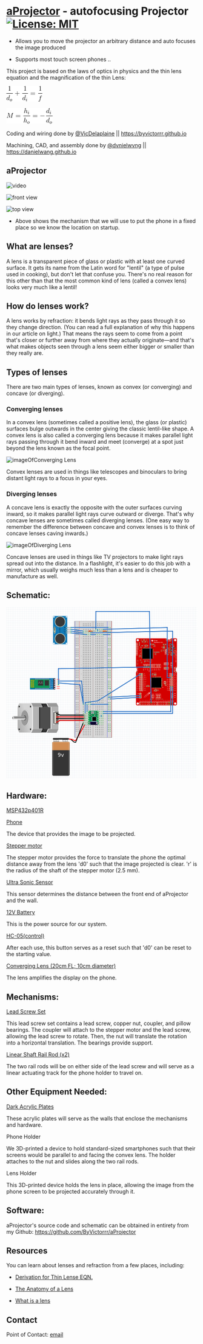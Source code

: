 # [aProjector](https://github.com/ByVictorrr/VanD/tree/master/aProjector) - autofocusing Projector [![License: MIT](https://img.shields.io/badge/License-MIT-yellow.svg)](https://github.com/ByVictorrr/aProjector/blob/master/LICENSE.md)

* Allows you to move the projector an arbitrary distance and auto focuses the image produced 

* Supports most touch screen phones ..


This project is based on the laws of optics in physics and the thin lens equation and the magnification of the thin Lens:

![Thin Lens](https://github.com/ByVictorrr/aProjector/blob/master/images/CodeCogsEqn.gif)

![Magnification single](https://github.com/ByVictorrr/aProjector/blob/master/images/MagEqn.gif)


Coding and wiring done by [@VicDelaplaine](https://twitter.com/VicDelaplaine) || https://byvictorrr.github.io

Machining, CAD, and assembly done by [@dvnielwvng](https://twitter.com/dvnielwvng?lang=en) || https://danielwang.github.io


## aProjector 

![video](https://github.com/ByVictorrr/aProjector/blob/master/images/operation.gif)

![front
view](https://github.com/ByVictorrr/aProjector/blob/master/images/front_view.jpg)

![top
view](https://github.com/ByVictorrr/aProjector/blob/master/images/top_view.jpg)



* Above shows the mechanism that we will use to put the phone in a fixed place
so we know the location on startup.


## What are lenses?

A lens is a transparent piece of glass or plastic with at least one curved surface. It gets its name from the Latin word for "lentil" (a type of pulse used in cooking), but don't let that confuse you. There's no real reason for this other than that the most common kind of lens (called a convex lens) looks very much like a lentil!

## How do lenses work?

A lens works by refraction: it bends light rays as they pass through it so they change direction. (You can read a full explanation of why this happens in our article on light.) That means the rays seem to come from a point that's closer or further away from where they actually originate—and that's what makes objects seen through a lens seem either bigger or smaller than they really are.


## Types of lenses

There are two main types of lenses, known as convex (or converging) and concave (or diverging).

### Converging lenses

In a convex lens (sometimes called a positive lens), the glass (or plastic) surfaces bulge outwards in the center giving the classic lentil-like shape. A convex lens is also called a converging lens because it makes parallel light rays passing through it bend inward and meet (converge) at a spot just beyond the lens known as the focal point.

![imageOfConverging Lens](http://www.bbc.co.uk/staticarchive/756eb0a415fa7500e0035e75af0a9428fe0ffc84.jpg)

Convex lenses are used in things like telescopes and binoculars to bring distant light rays to a focus in your eyes.

### Diverging lenses

A concave lens is exactly the opposite with the outer surfaces curving inward, so it makes parallel light rays curve outward or diverge. That's why concave lenses are sometimes called diverging lenses. (One easy way to remember the difference between concave and convex lenses is to think of concave lenses caving inwards.)

![imageOfDiverging Lens](http://www.physics.usyd.edu.au/teach_res/hsp/sp/mod31/m31_diverging_files/image127.png)

Concave lenses are used in things like TV projectors to make light rays spread out into the distance. In a flashlight, it's easier to do this job with a mirror, which usually weighs much less than a lens and is cheaper to manufacture as well.

## Schematic:
![schematic](https://github.com/ByVictorrr/aProjector/blob/master/images/schematic.png)

## Hardware:

[MSP432p401R](https://www.amazon.com/Arduino-Pro-Mini-328-16MHz/dp/B004G53J5I)


[Phone](https://www.amazon.com/BLU-Advance-Unlocked-Smartphone-Black/dp/B072N6BD9V/ref=sr_1_1?s=electronics&ie=UTF8&qid=1531204782&sr=1-1&keywords=cheap+phone)

The device that provides the image to be projected.

[Stepper motor](https://www.amazon.com/Longruner-Stepper-Uln2003-arduino-LK67/dp/B015RQ97W8/ref=sr_1_4?s=electronics&ie=UTF8&qid=1531204743&sr=1-4&keywords=stepper+motor)

The stepper motor provides the force to translate the phone the optimal distance away from the lens 'd0' such that the image projected is clear. 'r' is the radius of the shaft of the stepper motor (2.5 mm).

[Ultra Sonic Sensor](https://www.amazon.com/Ultrasonic-Distance-Measuring-Compatible-Duemilanove/dp/B00SXZWMCS/ref=sr_1_6?s=electronics&ie=UTF8&qid=1531204694&sr=1-6&keywords=ultrasonic+sensor<Paste>)

This sensor determines the distance between the front end of aProjector and the wall.

[12V Battery](https://www.amazon.com/Energizer-Alkaline-General-Purpose-Battery/dp/B00003IE4E/ref=sr_1_4?s=electronics&ie=UTF8&qid=1531616254&sr=1-4&keywords=9V+Battery+with+DC)
 
This is the power source for our system.
 
[HC-05(control)](https://www.amazon.com/)

After each use, this button serves as a reset such that 'd0' can be reset to the starting value.

[Converging Lens (20cm FL; 10cm diameter)](https://www.amazon.com/Eisco-Piece-Premium-Optical-Diameter/dp/B00BIKGMZ8/ref=sr_1_2?ie=UTF8&qid=1531337023&sr=8-2&keywords=converging+lens)

The lens amplifies the display on the phone.


## Mechanisms:

[Lead Screw Set](https://www.amazon.com/BIQU-Copper-Coupler-Bearing-Printer/dp/B01H1QGGEE/ref=sr_1_3?ie=UTF8&qid=1532975365&sr=8-3&keywords=8mm+screw+rod#feature-bullets-btf)

This lead screw set contains a lead screw, copper nut, coupler, and pillow bearings. The coupler will attach to the stepper motor and the lead screw, allowing the lead screw to rotate. Then, the nut will translate the rotation into a horizontal translation. The bearings provide support.

[Linear Shaft Rail Rod (x2)](https://www.amazon.com/dp/B07G14C2BB/ref=sr_1_12?s=industrial&ie=UTF8&qid=1532984316&sr=1-12&keywords=Linear+Shaft+Rail+Rod+Bearing+Slide+Support+300+mm)

The two rail rods will be on either side of the lead screw and will serve as a linear actuating track for the phone holder to travel on. 


## Other Equipment Needed:

[Dark Acrylic Plates](https://www.interstateplastics.com/Acrylic-Bronze-2370-Extruded-Paper-masked-transparent-11-Sheet-ACRZ0EFSH.php?sku=ACRZ0EFSH&vid=20180730225032-4p&dim2=6&dim3=15&thickness=0.236&qty=2)

These acrylic plates will serve as the walls that enclose the mechanisms and hardware.

Phone Holder

We 3D-printed a device to hold standard-sized smartphones such that their screens would be parallel to and facing the convex lens. The holder attaches to the nut and slides along the two rail rods.

Lens Holder

This 3D-printed device holds the lens in place, allowing the image from the phone screen to be projected accurately through it.

## Software:

aProjector's source code and schematic can be obtained in entirety from my Github: https://github.com/ByVictorrr/aProjector


## Resources
You can learn about lenses and refraction from a few places, including:

* [Derivation for Thin Lense EQN.](http://www.physics.louisville.edu/cldavis/phys299/notes/lo_lenses.html)

* [The Anatomy of a Lens](http://www.physicsclassroom.com/class/refrn/Lesson-5/The-Anatomy-of-a-Lens)

* [What is a lens](https://www.explainthatstuff.com/lenses.html)

## Contact
Point of Contact: [email](vdelaplainess@gmail.com)


